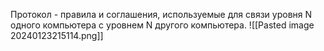 Протокол - правила и соглашения, используемые для связи уровня N одного компьютера с уровнем N  другого компьютера.
![[Pasted image 20240123215114.png]] 
